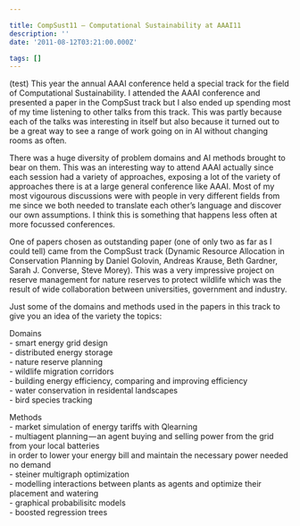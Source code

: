 ```yaml
---

title: CompSust11 — Computational Sustainability at AAAI11
description: ''
date: '2011-08-12T03:21:00.000Z'

tags: []
---
```


(test)
This year the annual AAAI conference held a special track for the field of Computational Sustainability. I attended the AAAI conference and presented a paper in the CompSust track but I also ended up spending most of my time listening to other talks from this track. This was partly because each of the talks was interesting in itself but also because it turned out to be a great way to see a range of work going on in AI without changing rooms as often.  
  
There was a huge diversity of problem domains and AI methods brought to bear on them. This was an interesting way to attend AAAI actually since each session had a variety of approaches, exposing a lot of the variety of approaches there is at a large general conference like AAAI. Most of my most vigourous discussions were with people in very different fields from me since we both needed to translate each other’s language and discover our own assumptions. I think this is something that happens less often at more focussed conferences.  
  
One of papers chosen as outstanding paper (one of only two as far as I could tell) came from the CompSust track (Dynamic Resource Allocation in Conservation Planning by Daniel Golovin, Andreas Krause, Beth Gardner, Sarah J. Converse, Steve Morey). This was a very impressive project on reserve management for nature reserves to protect wildlife which was the result of wide collaboration between universities, government and industry.  
  
Just some of the domains and methods used in the papers in this track to give you an idea of the variety the topics:  
  
Domains  
\- smart energy grid design  
\- distributed energy storage  
\- nature reserve planning  
\- wildlife migration corridors  
\- building energy efficiency, comparing and improving efficiency  
\- water conservation in residental landscapes  
\- bird species tracking  
  
Methods  
\- market simulation of energy tariffs with Qlearning  
\- multiagent planning — an agent buying and selling power from the grid from your local batteries  
in order to lower your energy bill and maintain the necessary power needed no demand  
\- steiner multigraph optimization  
\- modelling interactions between plants as agents and optimize their placement and watering  
\- graphical probabilisitc models  
\- boosted regression trees
